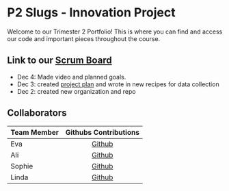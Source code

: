 # P2 Slugs - Innovation Project
Welcome to our Trimester 2 Portfolio! This is where you can find and access our code and important pieces throughout the course.

## Link to our [Scrum Board](https://github.com/orgs/p2slugs/projects/1)

- Dec 4: Made video and planned goals.
- Dec 3: created [project plan](https://docs.google.com/document/d/1j8Poc5Uar2J0xh_4jdK0nkSDv1neLWqGaCXjXDnQRRg/edit?usp=sharing) and wrote in new recipes for data collection
- Dec 2: created new organization and repo

## Collaborators

| Team Member   | Githubs Contributions |
| ------------- |:---------------------:|
| Eva           | [Github](https://github.com/evagravin)|
| Ali           | [Github](https://github.com/Ali-Saad)|
| Sophie        | [Github](https://github.com/sophieleeajh)|
| Linda         | [Github](https://github.com/lindalonglong)|
